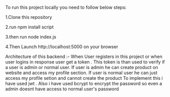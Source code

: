 To run this project locally you need to follow below steps:

1.Clone this repository 

2.run npm install script

3.then run node index.js

4.Then Launch http://localhost:5000 on your browser

Architecture of this backend :-
When User registers in this project or when user logins in response user get a token . 
This token is than used to verify if a user is admin or normal user.
If user is admin he can create product on website and access my profile section.
If user is normal user he can just access my profile setion and cannot create the product
To implement this i have used jwt .
Also i have used bcrypt to encrypt the password so even a admin doesnt have access to  normal user's password
